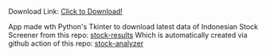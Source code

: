 Download Link:
[Click to Download!](https://github.com/aimatochysia/stock-downloader/raw/main/dist/stock_downloader.exe)
 
App made wth Python's Tkinter to download latest data of Indonesian Stock Screener from this repo:
[stock-results](https://github.com/aimatochysia/stock-results)
Which is automatically created via github action of this repo: 
[stock-analyzer](https://github.com/aimatochysia/stock-analyzer)
